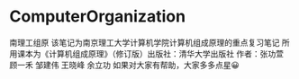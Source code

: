 # ComputerOrganization
南理工组原
该笔记为南京理工大学计算机学院计算机组成原理的重点复习笔记
所用课本为《计算机组成原理》（修订版）出版社：清华大学出版社
作者：张功萱 顾一禾 邹建伟 王晓峰 余立功
如果对大家有帮助，大家多多点星😀
